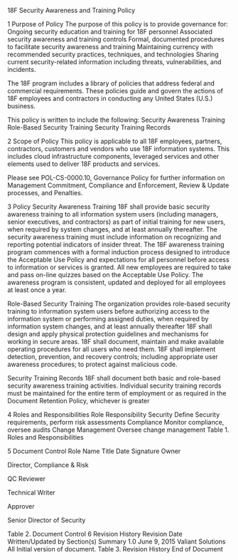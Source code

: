 18F Security Awareness and Training Policy

1 Purpose of Policy
The purpose of this policy is to provide governance for:
Ongoing security education and training for 18F personnel
Associated security awareness and training controls
Formal, documented procedures to facilitate security awareness and training
Maintaining currency with recommended security practices, techniques, and technologies
Sharing current security-related information including threats, vulnerabilities, and incidents.

The 18F program includes a library of policies that address federal and commercial requirements. These policies guide and govern the actions of 18F employees and contractors in conducting any United States (U.S.) business.

This policy is written to include the following:
Security Awareness Training
Role-Based Security Training
Security Training Records

2 Scope of Policy
This policy is applicable to all 18F employees, partners, contractors, customers and vendors who use 18F information systems. This includes cloud infrastructure components, leveraged services and other elements used to deliver 18F products and services.

Please see POL-CS-0000.10, Governance Policy for further information on Management Commitment, Compliance and Enforcement, Review & Update processes, and Penalties.

3 Policy
Security Awareness Training
18F shall provide basic security awareness training to all information system users (including managers, senior executives, and contractors) as part of initial training for new users, when required by system changes, and at least annually thereafter.
The security awareness training must include information on recognizing and reporting potential indicators of insider threat.
The 18F awareness training program commences with a formal induction process designed to introduce the Acceptable Use Policy and expectations for all personnel before access to information or services is granted. All new employees are required to take and pass on-line quizzes based on the Acceptable Use Policy. The awareness program is consistent, updated and deployed for all employees at least once a year.

Role-Based Security Training
The organization provides role-based security training to information system users before authorizing access to the information system or performing assigned duties, when required by information system changes, and at least annually thereafter
18F shall design and apply physical protection guidelines and mechanisms for working in secure areas.
18F shall document, maintain and make available operating procedures for all users who need them.
18F shall implement detection, prevention, and recovery controls; including appropriate user awareness procedures; to protect against malicious code.

Security Training Records
18F shall document both basic and role-based security awareness training activities.
Individual security training records must be maintained for the entire term of employment or as required in the Document Retention Policy, whichever is greater

4 Roles and Responsibilities
Role
Responsibility
Security
Define Security requirements, perform risk assessments
Compliance
Monitor compliance, oversee audits
Change Management
Oversee change management
Table 1. Roles and Responsibilities

5 Document Control
Role
Name
Title
Date
Signature
Owner

Director, Compliance & Risk


QC Reviewer

Technical Writer


Approver

Senior Director of Security


Table 2. Document Control
6 Revision History
Revision
Date
Written/Updated by
Section(s)
Summary
1.0
June 9, 2015
Valiant Solutions
All
Initial version of document.
Table 3. Revision History
End of Document
